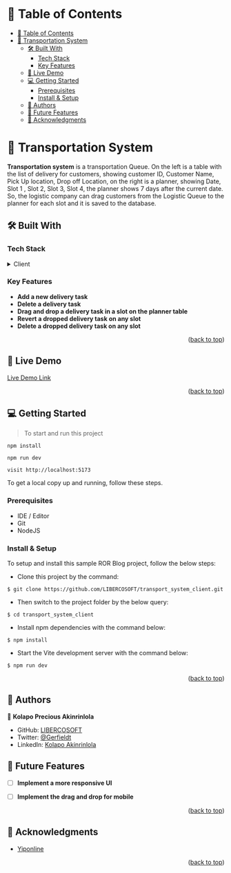 # 📗 Table of Contents

- [📗 Table of Contents](#-table-of-contents)
- [📖 Transportation System ](#-transportation-system-)
  - [🛠 Built With ](#-built-with-)
    - [Tech Stack ](#tech-stack-)
    - [Key Features ](#key-features-)
  - [🚀 Live Demo ](#-live-demo-)
  - [💻 Getting Started ](#-getting-started-)
    - [Prerequisites](#prerequisites)
    - [Install \& Setup](#install--setup)
  - [👥 Authors ](#-authors-)
  - [🔭 Future Features ](#-future-features-)
  - [🙏 Acknowledgments ](#-acknowledgments-)

<!-- PROJECT DESCRIPTION -->

# 📖 Transportation System <a name="about-project"></a>

**Transportation system** is a transportation Queue. On the left is a table with the list of delivery for customers, showing customer ID, Customer Name, Pick Up location, Drop off Location, on the right is a planner, showing Date, Slot 1 , Slot 2, Slot 3, Slot 4, the planner shows 7 days after the current date. So, the logistic company can drag customers from the Logistic Queue to the planner for each slot and it is saved to the database.

## 🛠 Built With <a name="built-with"></a>

### Tech Stack <a name="tech-stack"></a>

<details>
  <summary>Client</summary>
  <ul>
    <li><a href="https://react.dev">React</a></li>
    <li><a href="https://vitejs.dev">Vite</a></li>
    <li><a href="https://redux.js.org">Redux</a></li>
    <li><a href="https://mui.com">Material UI</a></li>
  </ul>
</details>

### Key Features <a name="key-features"></a>

- **Add a new delivery task**
- **Delete a delivery task**
- **Drag and drop a delivery task in a slot on the planner table**
- **Revert a dropped delivery task on any slot**
- **Delete a dropped delivery task on any slot**
  

<p align="right">(<a href="#readme-top">back to top</a>)</p>

## 🚀 Live Demo <a name="live-demo"></a>

[Live Demo Link](https://unique-sunshine-4e6485.netlify.app)

<p align="right">(<a href="#readme-top">back to top</a>)</p>

## 💻 Getting Started <a name="getting-started"></a>

> To start and run this project
```
npm install
```
```
npm run dev
```
```
visit http://localhost:5173
```
To get a local copy up and running, follow these steps.

### Prerequisites

- IDE / Editor
- Git 
- NodeJS


### Install & Setup

To setup and install this sample ROR Blog project, follow the below steps:
- Clone this project by the command: 

```
$ git clone https://github.com/LIBERCOSOFT/transport_system_client.git
```

- Then switch to the project folder by the below query:

```
$ cd transport_system_client
```

- Install npm dependencies with the command below:
```
$ npm install
```

- Start the Vite development server with the command below:
```
$ npm run dev
```


<p align="right">(<a href="#readme-top">back to top</a>)</p>

<!-- AUTHORS -->

## 👥 Authors <a name="authors"></a>

👤 **Kolapo Precious Akinrinlola**

- GitHub: [LIBERCOSOFT](https://github.com/LIBERCOSOFT)
- Twitter: [@Gerfieldt](https://twitter.com/Gerfieldt)
- LinkedIn: [Kolapo Akinrinlola](https://linkedin.com/in/kolapo-akinrinlola)

<!-- FUTURE FEATURES -->

## 🔭 Future Features <a name="future-features"></a>
- [ ] **Implement a more responsive UI**
- [ ] **Implement the drag and drop for mobile**


<p align="right">(<a href="#readme-top">back to top</a>)</p>

## 🙏 Acknowledgments <a name="acknowledgements"></a>

- [Yiponline](https://www.yiponline.com/)


<p align="right">(<a href="#readme-top">back to top</a>)</p>